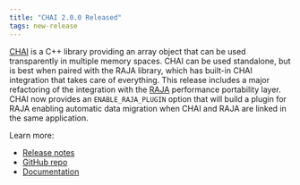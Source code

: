 ```yaml
---
title: "CHAI 2.0.0 Released"
tags: new-release
---
```


[CHAI](https://github.com/LLNL/CHAI) is a C++ library providing an array object that can be used transparently in multiple memory spaces. CHAI can be used standalone, but is best when paired with the RAJA library, which has built-in CHAI integration that takes care of everything. This release includes a major refactoring of the integration with the [RAJA](https://github.com/LLNL/RAJA/) performance portability layer. CHAI now provides an `ENABLE_RAJA_PLUGIN` option that will build a plugin for RAJA enabling automatic data migration when CHAI and RAJA are linked in the same application.

Learn more:
- [Release notes](https://github.com/LLNL/CHAI/releases/tag/v2.0.0)
- [GitHub repo](https://github.com/LLNL/CHAI)
- [Documentation](https://chai.readthedocs.io/en/latest/)
